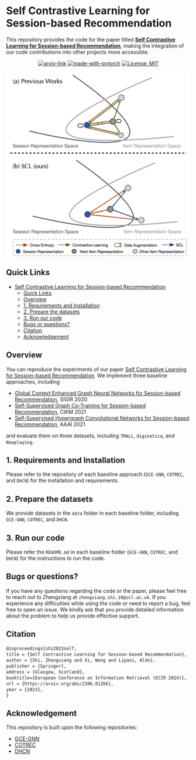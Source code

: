 # Self Contrastive Learning for Session-based Recommendation
This repository provides the code for the paper titled **[Self Contrastive Learning for Session-based Recommendation](https://arxiv.org/abs/2306.01266)**, making the integration of our code contributions into other projects more accessible.

<div align="center">

  [![arxiv-link](https://img.shields.io/badge/Paper-PDF-red?style=flat&logo=arXiv&logoColor=red)](https://arxiv.org/abs/2306.01266)
  [![made-with-pytorch](https://img.shields.io/badge/Made%20with-PyTorch-brightgreen)](https://pytorch.org/)
  [![License: MIT](https://img.shields.io/badge/License-MIT-yellow.svg)](https://opensource.org/licenses/MIT)
</div>

<p align="center">
  <img src="asset/overview.png" width="500"></a>
  <br />
</p>

## Quick Links
- [Self Contrastive Learning for Session-based Recommendation](#self-contrastive-learning-for-session-based-recommendation)
  - [Quick Links](#quick-links)
  - [Overview](#overview)
  - [1. Requirements and Installation](#1-requirements-and-installation)
  - [2. Prepare the datasets](#2-prepare-the-datasets)
  - [3. Run our code](#3-run-our-code)
  - [Bugs or questions?](#bugs-or-questions)
  - [Citation](#citation)
  - [Acknowledgement](#acknowledgement)


## Overview
You can reproduce the experiments of our paper [Self Contrastive Learning for Session-based Recommendation](). We implement three baseline approaches, including
- [Global Context Enhanced Graph Neural Networks for Session-based Recommendation](https://arxiv.org/abs/2106.05081), SIGIR 2020
- [Self-Supervised Graph Co-Training for Session-based
Recommendation](https://arxiv.org/pdf/2108.10560.pdf), CIKM 2021
- [Self-Supervised Hypergraph Convolutional Networks for
Session-based Recommendation](https://arxiv.org/pdf/2012.06852.pdf), AAAI 2021

and evaluate them on three datasets, including `TMALL`, `diginetica`, and `Nowplaying`.

<!-- > **Abstract**
>
>  -->

## 1. Requirements and Installation
Please refer to the repository of each baseline approach (`GCE-GNN`, `COTREC`, and `DHCN`) for the installation and requirements.

## 2. Prepare the datasets
We provide datasets in the `data` folder in each baseline folder, including `GCE-GNN`, `COTREC`, and `DHCN`.

## 3. Run our code
Please refer the `README.md` in each baseline folder (`GCE-GNN`, `COTREC`, and `DHCN`) for the instructions to run the code.

## Bugs or questions?
If you have any questions regarding the code or the paper, please feel free to reach out to Zhengxiang at `zhengxiang.shi.19@ucl.ac.uk`.  If you experience any difficulties while using the code or need to report a bug, feel free to open an issue. We kindly ask that you provide detailed information about the problem to help us provide effective support.

## Citation
```
@inproceedings{shi2023self,
title = {Self Contrastive Learning for Session-based Recommendation},
author = {Shi, Zhengxiang and Xi, Wang and Lipani, Aldo},
publisher = {Springer},
address = {Glasgow, Scotland},
booktitle={European Conference on Information Retrieval (ECIR 2024)},
url = {https://arxiv.org/abs/2306.01266},
year = {2023},
}
```

## Acknowledgement
This repository is built upon the following repositories:
- [GCE-GNN](https://github.com/CCIIPLab/GCE-GNN)
- [COTREC](https://github.com/xiaxin1998/COTREC)
- [DHCN](https://github.com/xiaxin1998/DHCN)

